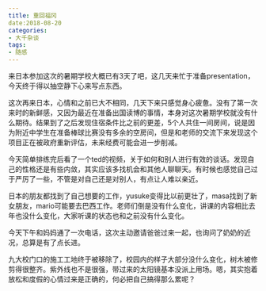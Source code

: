 ```yaml
---
title: 重回福冈
date:2018-08-20
categories:
- 大千杂谈
tags:
- 随感
---
```


来日本参加这次的暑期学校大概已有3天了吧，这几天来忙于准备presentation，今天终于得以抽空静下心来写点东西。

这次再来日本，心情和之前已大不相同，几天下来只感觉身心疲惫。没有了第一次来时的新鲜感，又因为最近在准备出国读博的事情，本身对这次暑期学校就没有什么期待。结果到了之后发现住宿条件比之前的更差，5个人共住一间房间，说是因为附近中学生在准备棒球比赛没有多余的空房间，但是和老师的交流下来发现这个项目正在被政府重新评估，未来经费可能会进一步削减。

今天简单排练完后看了一个ted的视频，关于如何和别人进行有效的谈话。发现自己的性格还是有些内敛，其实应该多找机会和其他人聊聊天。有时候也感觉自己过于严厉了一些，不管是对自己还是对别人，有点让人难以亲近。

日本的朋友都找到了自己想要的工作，yusuke变得比以前更壮了，masa找到了新女朋友，mario可能要去巴西工作。老师们倒是没有什么变化，讲课的内容相比去年也没什么变化，大家听课的状态也和之前没有什么变化。

今天下午和妈妈通了一次电话，这次主动邀请爸爸过来一起，也询问了奶奶的近况，总算是有了点长进。

九大校门口的施工工地终于被移除了，校园内的样子大部分没什么变化，树木被修剪得很整齐。紫外线也不是很强，带过来的太阳镜基本没派上用场。嗯，其实抱着放松和度假的心情过来是正确的，何必把自己搞得那么累呢？